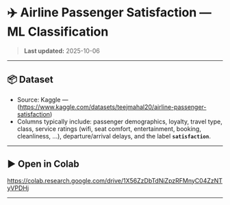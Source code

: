 # ✈️ Airline Passenger Satisfaction — ML Classification



> **Last updated:** 2025-10-06

---

## 📦 Dataset
- Source: Kaggle —(https://www.kaggle.com/datasets/teejmahal20/airline-passenger-satisfaction)
- Columns typically include: passenger demographics, loyalty, travel type, class, service ratings (wifi, seat comfort, entertainment, booking, cleanliness, ...), departure/arrival delays, and the label **`satisfaction`**.


---

## ▶️ Open in Colab

https://colab.research.google.com/drive/1X56ZzDbTdNiZpzRFMnyC04ZzNTyVPDHj

---



